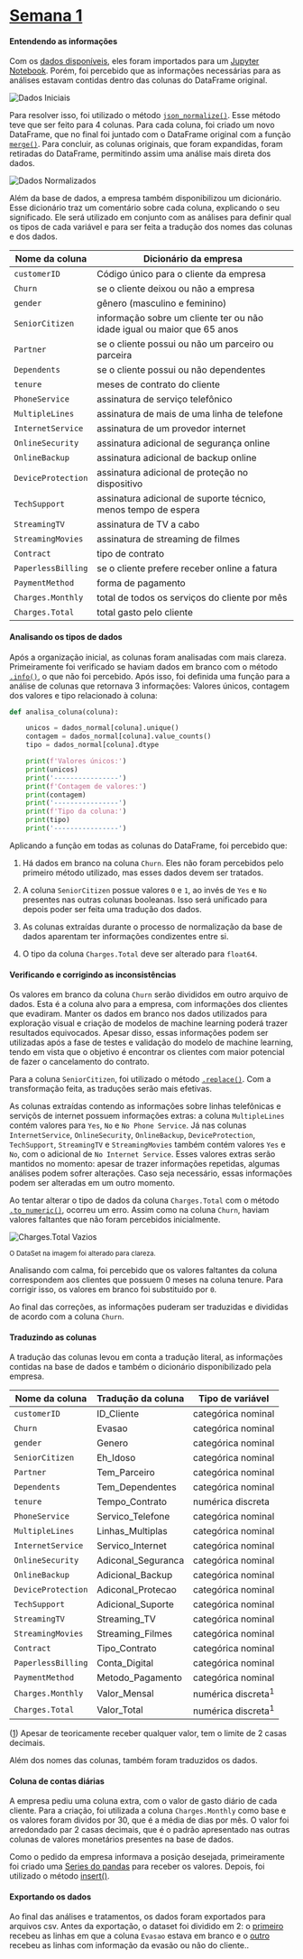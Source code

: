 # [Semana 1](https://github.com/vinicius-pf/Challenge_DataScience/blob/main/Semana%201/Tratamento_dos_Dados.ipynb)


#### Entendendo as informações

Com os [dados disponíveis](https://github.com/vinicius-pf/Challenge_DataScience/blob/main/Semana%201/dados/dados.json), eles foram importados para um [Jupyter Notebook](placement). Porém, foi percebido que as informações necessárias para as análises estavam contidas dentro das colunas do DataFrame original.

![Dados Iniciais](https://user-images.githubusercontent.com/6025360/168080005-8a5fa136-d21c-4da5-8c56-16e2ab033041.png)

Para resolver isso, foi utilizado o método [`json_normalize()`](https://pandas.pydata.org/docs/reference/api/pandas.json_normalize.html). Esse método teve que ser feito para 4 colunas. Para cada coluna, foi criado um novo DataFrame, que no final foi juntado com o DataFrame original com a função [`merge()`](https://pandas.pydata.org/docs/reference/api/pandas.DataFrame.merge.html). Para concluir, as colunas originais, que foram expandidas, foram retiradas do DataFrame, permitindo assim uma análise mais direta dos dados.

![Dados Normalizados](https://user-images.githubusercontent.com/6025360/168080046-7e1348fd-07dd-40a0-b47c-e518e199436f.png)

Além da base de dados, a empresa também disponibilizou um dicionário. Esse dicionário traz um comentário sobre cada coluna, explicando o seu significado. Ele será utilizado em conjunto com as análises para definir qual os tipos de cada variável e para ser feita a tradução dos nomes das colunas e dos dados.

Nome da coluna | Dicionário da empresa
-------|------------------
`customerID`| Código único para o cliente da empresa
`Churn`| se o cliente deixou ou não a empresa
`gender`| gênero (masculino e feminino)
`SeniorCitizen`| informação sobre um cliente ter ou não idade igual ou maior que 65 anos
`Partner`| se o cliente possui ou não um parceiro ou parceira
`Dependents`| se o cliente possui ou não dependentes
`tenure`| meses de contrato do cliente
`PhoneService`| assinatura de serviço telefônico
`MultipleLines`| assinatura de mais de uma linha de telefone
`InternetService`| assinatura de um provedor internet
`OnlineSecurity`| assinatura adicional de segurança online
`OnlineBackup`| assinatura adicional de backup online
`DeviceProtection`| assinatura adicional de proteção no dispositivo
`TechSupport`| assinatura adicional de suporte técnico, menos tempo de espera
`StreamingTV`| assinatura de TV a cabo
`StreamingMovies`| assinatura de streaming de filmes
`Contract`| tipo de contrato
`PaperlessBilling`| se o cliente prefere receber online a fatura
`PaymentMethod`| forma de pagamento
`Charges.Monthly`| total de todos os serviços do cliente por mês
`Charges.Total`| total gasto pelo cliente

#### Analisando os tipos de dados

Após a organização inicial, as colunas foram analisadas com mais clareza. Primeiramente foi verificado se haviam dados em branco com o método [`.info()`](https://pandas.pydata.org/docs/reference/api/pandas.DataFrame.info.html), o que não foi percebido. Após isso, foi definida uma função para a análise de colunas que retornava 3 informações: Valores únicos, contagem dos valores e tipo relacionado à coluna:

```python
def analisa_coluna(coluna):

    unicos = dados_normal[coluna].unique()
    contagem = dados_normal[coluna].value_counts()
    tipo = dados_normal[coluna].dtype

    print(f'Valores únicos:')
    print(unicos)
    print('----------------')
    print(f'Contagem de valores:')
    print(contagem)
    print('----------------')
    print(f'Tipo da coluna:')
    print(tipo)
    print('----------------')

```

Aplicando a função em todas as colunas do DataFrame, foi percebido que:

1. Há dados em branco na coluna `Churn`. Eles não foram percebidos pelo primeiro método utilizado, mas esses dados devem ser tratados.

2. A coluna `SeniorCitizen` possue valores `0` e `1`, ao invés de `Yes` e `No` presentes nas outras colunas booleanas. Isso será unificado para depois poder ser feita uma tradução dos dados.

3. As colunas extraídas durante o processo de normalização da base de dados aparentam ter informações condizentes entre si. 

4. O tipo da coluna `Charges.Total` deve ser alterado para `float64`.

#### Verificando e corrigindo as inconsistências

Os valores em branco da coluna `Churn` serão divididos em outro arquivo de dados. Esta é a coluna alvo para a empresa, com informações dos clientes que evadiram. Manter os dados em branco nos dados utilizados para exploração visual e criação de modelos de machine learning poderá trazer resultados equivocados. Apesar disso, essas informações podem ser utilizadas após a fase de testes e validação do modelo de machine learning, tendo em vista que o objetivo é encontrar os clientes com maior potencial de fazer o cancelamento do contrato.

Para a coluna `SeniorCitizen`, foi utilizado o método [`.replace()`](https://pandas.pydata.org/pandas-docs/stable/reference/api/pandas.DataFrame.replace.html). Com a transformação feita, as traduções serão mais efetivas.

As colunas extraídas contendo as informações sobre linhas telefônicas e serviçõs de internet possuem informações extras: a coluna `MultipleLines` contém valores para `Yes`, `No` e `No Phone Service`. Já nas colunas `InternetService`, `OnlineSecurity`, `OnlineBackup`, `DeviceProtection`, `TechSupport`, `StreamingTV` e `StreamingMovies` também contém valores `Yes` e `No`, com o adicional de `No Internet Service`. Esses valores extras serão mantidos no momento: apesar de trazer informações repetidas, algumas análises podem sofrer alterações. Caso seja necessário, essas informações podem ser alteradas em um outro momento.

Ao tentar alterar o tipo de dados da coluna `Charges.Total` com o método [`.to_numeric()`](https://pandas.pydata.org/pandas-docs/stable/reference/api/pandas.to_numeric.html), ocorreu um erro. Assim como na coluna `Churn`, haviam valores faltantes que não foram percebidos inicialmente.

![Charges.Total Vazios](https://user-images.githubusercontent.com/6025360/168160233-f9837539-0d59-4bda-a066-de1fc62c6fcf.png)

<sub>O DataSet na imagem foi alterado para clareza.</sub>

Analisando com calma, foi percebido que os valores faltantes da coluna correspondem aos clientes que possuem 0 meses na coluna tenure. Para corrigir isso, os valores em branco foi substituido por `0`. 

Ao final das correções, as informações puderam ser traduzidas e divididas de acordo com a coluna `Churn`.

#### Traduzindo as colunas

A tradução das colunas levou em conta a tradução literal, as informações contidas na base de dados e também o dicionário disponibilizado pela empresa.

Nome da coluna | Tradução da coluna | Tipo de variável
-------|------------------ | ------------
`customerID`| ID_Cliente | categórica nominal
`Churn`| Evasao | categórica nominal
`gender`| Genero | categórica nominal
`SeniorCitizen`| Eh_Idoso | categórica nominal
`Partner`| Tem_Parceiro | categórica nominal
`Dependents`| Tem_Dependentes | categórica nominal
`tenure`| Tempo_Contrato | numérica discreta
`PhoneService`| Servico_Telefone | categórica nominal
`MultipleLines`| Linhas_Multiplas | categórica nominal
`InternetService`| Servico_Internet | categórica nominal
`OnlineSecurity`| Adiconal_Seguranca | categórica nominal
`OnlineBackup`| Adicional_Backup | categórica nominal
`DeviceProtection`| Adiconal_Protecao | categórica nominal
`TechSupport`| Adicional_Suporte | categórica nominal
`StreamingTV`| Streaming_TV | categórica nominal
`StreamingMovies`| Streaming_Filmes | categórica nominal
`Contract`| Tipo_Contrato | categórica nominal
`PaperlessBilling`| Conta_Digital | categórica nominal
`PaymentMethod`| Metodo_Pagamento | categórica nominal
`Charges.Monthly`| Valor_Mensal | numérica discreta<sup>1</sup>
`Charges.Total`| Valor_Total | numérica discreta<sup>1</sup>

([1](https://www150.statcan.gc.ca/n1/edu/power-pouvoir/ch8/5214817-eng.htm)) Apesar de teoricamente receber qualquer valor, tem o limite de 2 casas decimais.

Além dos nomes das colunas, também foram traduzidos os dados.

#### Coluna de contas diárias

A empresa pediu uma coluna extra, com o valor de gasto diário de cada cliente. Para a criação, foi utilizada a coluna `Charges.Monthly` como base e os valores foram dividos por 30, que é a média de dias por mês. O valor foi arredondado par 2 casas decimais, que é o padrão apresentado nas outras colunas de valores monetários presentes na base de dados.

Como o pedido da empresa informava a posição desejada, primeiramente foi criado uma [Series do pandas](https://pandas.pydata.org/docs/reference/api/pandas.Series.html#pandas.Series) para receber os valores. Depois, foi utilizado o método [insert()](https://pandas.pydata.org/docs/reference/api/pandas.DataFrame.insert.html).

#### Exportando os dados

Ao final das análises e tratamentos, os dados foram exportados para arquivos csv. Antes da exportação, o dataset foi dividido em 2: o [primeiro](https://github.com/vinicius-pf/Challenge_DataScience/blob/main/Semana%201/dados/dados_evasao_vazio.csv) recebeu as linhas em que a coluna `Evasao` estava em branco e o [outro](https://github.com/vinicius-pf/Challenge_DataScience/blob/main/Semana%201/dados/dados_evasao_completos.csv) recebeu as linhas com informação da evasão ou não do cliente..
